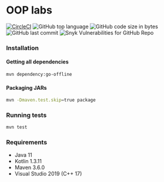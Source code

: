 # OOP labs

[![CircleCI](https://circleci.com/gh/DavidArutiunian/OOP/tree/master.svg?style=svg)](https://circleci.com/gh/DavidArutiunian/OOP/tree/master)
![GitHub top language](https://img.shields.io/github/languages/top/DavidArutiunian/OOP.svg)
![GitHub code size in bytes](https://img.shields.io/github/languages/code-size/DavidArutiunian/OOP.svg)
![GitHub last commit](https://img.shields.io/github/last-commit/DavidArutiunian/OOP.svg)
![Snyk Vulnerabilities for GitHub Repo](https://img.shields.io/snyk/vulnerabilities/github/DavidArutiunian/OOP.svg)

### Installation

#### Getting all dependencies

```bash
mvn dependency:go-offline
```

#### Packaging JARs

```bash
mvn -Dmaven.test.skip=true package
```

### Running tests

```bash
mvn test
```

### Requirements

* Java 11
* Kotlin 1.3.11
* Maven 3.6.0
* Visual Studio 2019 (C++ 17)
